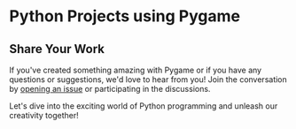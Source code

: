 # Python Projects using Pygame

## Share Your Work

If you've created something amazing with Pygame or if you have any questions or suggestions, we'd love to hear from you! Join the conversation by [opening an issue](https://github.com/sree-hari-s/100DaysOfCode-Python/issues) or participating in the discussions.

Let's dive into the exciting world of Python programming and unleash our creativity together!
